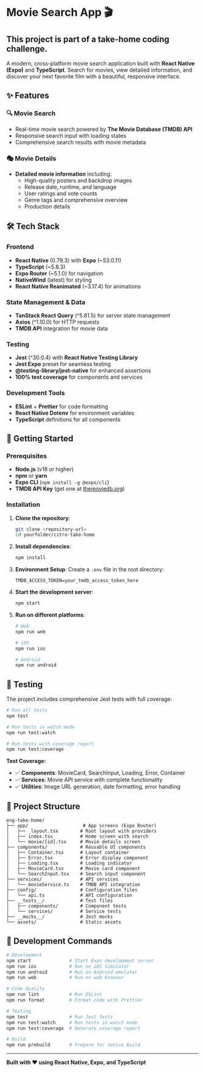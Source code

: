 # Movie Search App 🎬

## This project is part of a take-home coding challenge.

A modern, cross-platform movie search application built with **React Native (Expo)** and **TypeScript**. Search for movies, view detailed information, and discover your next favorite film with a beautiful, responsive interface.

## ✨ Features

### 🔍 **Movie Search**

- Real-time movie search powered by **The Movie Database (TMDB) API**
- Responsive search input with loading states
- Comprehensive search results with movie metadata

### 🎭 **Movie Details**

- **Detailed movie information** including:
  - High-quality posters and backdrop images
  - Release date, runtime, and language
  - User ratings and vote counts
  - Genre tags and comprehensive overview
  - Production details

## 🛠️ Tech Stack

### **Frontend**

- **React Native** (0.79.3) with **Expo** (~53.0.11)
- **TypeScript** (~5.8.3)
- **Expo Router** (~5.1.0) for navigation
- **NativeWind** (latest) for styling
- **React Native Reanimated** (~3.17.4) for animations

### **State Management & Data**

- **TanStack React Query** (^5.81.5) for server state management
- **Axios** (^1.10.0) for HTTP requests
- **TMDB API** integration for movie data

### **Testing**

- **Jest** (^30.0.4) with **React Native Testing Library**
- **Jest Expo** preset for seamless testing
- **@testing-library/jest-native** for enhanced assertions
- **100% test coverage** for components and services

### **Development Tools**

- **ESLint** + **Prettier** for code formatting
- **React Native Dotenv** for environment variables
- **TypeScript** definitions for all components

## 🚀 Getting Started

### Prerequisites

- **Node.js** (v18 or higher)
- **npm** or **yarn**
- **Expo CLI** (`npm install -g @expo/cli`)
- **TMDB API Key** (get one at [themoviedb.org](https://www.themoviedb.org/))

### Installation

1. **Clone the repository**:

   ```bash
   git clone <repository-url>
   cd yourfolder/citro-take-home
   ```

2. **Install dependencies**:

   ```bash
   npm install
   ```

3. **Environment Setup**:
   Create a `.env` file in the root directory:

   ```env
   TMDB_ACCESS_TOKEN=your_tmdb_access_token_here
   ```

4. **Start the development server**:

   ```bash
   npm start
   ```

5. **Run on different platforms**:

   ```bash
   # Web
   npm run web

   # iOS
   npm run ios

   # Android
   npm run android
   ```

## 🧪 Testing

The project includes comprehensive Jest tests with full coverage:

```bash
# Run all tests
npm test

# Run tests in watch mode
npm run test:watch

# Run tests with coverage report
npm run test:coverage
```

**Test Coverage:**

- ✅ **Components**: MovieCard, SearchInput, Loading, Error, Container
- ✅ **Services**: Movie API service with complete functionality
- ✅ **Utilities**: Image URL generation, date formatting, error handling

## 📁 Project Structure

```
eng-take-home/
├── app/                    # App screens (Expo Router)
│   ├── _layout.tsx        # Root layout with providers
│   ├── index.tsx          # Home screen with search
│   └── movie/[id].tsx     # Movie details screen
├── components/            # Reusable UI components
│   ├── Container.tsx      # Layout container
│   ├── Error.tsx          # Error display component
│   ├── Loading.tsx        # Loading indicator
│   ├── MovieCard.tsx      # Movie card component
│   └── SearchInput.tsx    # Search input component
├── services/              # API services
│   └── movieService.ts    # TMDB API integration
├── config/                # Configuration files
│   └── api.ts             # API configuration
├── __tests__/             # Test files
│   ├── components/        # Component tests
│   └── services/          # Service tests
├── __mocks__/             # Jest mocks
└── assets/                # Static assets
```

## 🔧 Development Commands

```bash
# Development
npm start              # Start Expo development server
npm run ios            # Run on iOS simulator
npm run android        # Run on Android emulator
npm run web            # Run on web browser

# Code Quality
npm run lint           # Run ESLint
npm run format         # Format code with Prettier

# Testing
npm test               # Run Jest tests
npm run test:watch     # Run tests in watch mode
npm run test:coverage  # Generate coverage report

# Build
npm run prebuild       # Prepare for native build
```

---

**Built with ❤️ using React Native, Expo, and TypeScript**
